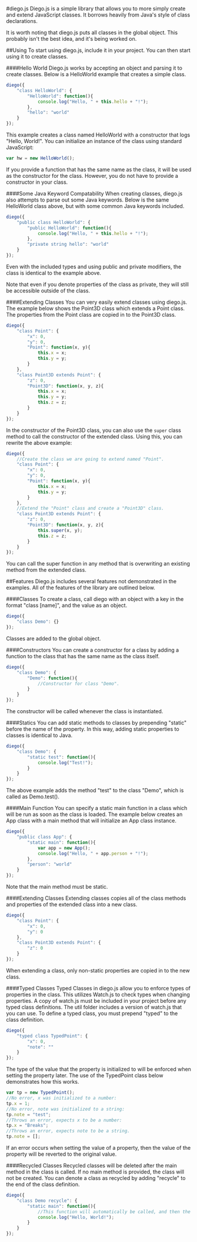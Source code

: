 #diego.js
Diego.js is a simple library that allows you to more simply create and extend JavaScript classes. It borrows heavily from Java's style of class declarations.

It is worth noting that diego.js puts all classes in the global object. This probably isn't the best idea, and it's being worked on.

##Using
To start using diego.js, include it in your project. You can then start using it to create classes.

####Hello World
Diego.js works by accepting an object and parsing it to create classes. Below is a HelloWorld example that creates a simple class.
	
```javascript
diego({
	"class HelloWorld": {
		"HelloWorld": function(){
			console.log("Hello, " + this.hello + "!");
		},
		"hello": "world"
	}
});
```
	
This example creates a class named HelloWorld with a constructor that logs "Hello, World!". You can initialize an instance of the class using standard JavaScript:

```javascript
var hw = new HelloWorld();
```

If you provide a function that has the same name as the class, it will be used as the constructor for the class. However, you do not have to provide a constructor in your class.

####Some Java Keyword Compatability
When creating classes, diego.js also attempts to parse out some Java keywords. Below is the same HelloWorld class above, but with some common Java keywords included.

```javascript
diego({
	"public class HelloWorld": {
		"public HelloWorld": function(){
			console.log("Hello, " + this.hello + "!");
		},
		"private string hello": "world"
	}
});
```
	
Even with the included types and using public and private modifiers, the class is identical to the example above.
	
Note that even if you denote properties of the class as private, they will still be accessible outside of the class.

####Extending Classes
You can very easily extend classes using diego.js. The example below shows the Point3D class which extends a Point class. The properties from the Point class are copied in to the Point3D class.

```javascript
diego({
	"class Point": {
		"x": 0,
		"y": 0,
		"Point": function(x, y){
			this.x = x;
			this.y = y;
		}
	},
	"class Point3D extends Point": {
		"z": 0,
		"Point3D": function(x, y, z){
			this.x = x;
			this.y = y;
			this.z = z;
		}
	}	
});
```
	
In the constructor of the Point3D class, you can also use the `super` class method to call the constructor of the extended class. Using this, you can rewrite the above example:

```javascript
diego({
	//Create the class we are going to extend named "Point".
	"class Point": {
		"x": 0,
		"y": 0,
		"Point": function(x, y){
			this.x = x;
			this.y = y;
		}
	},
	//Extend the "Point" class and create a "Point3D" class.
	"class Point3D extends Point": {
		"z": 0,
		"Point3D": function(x, y, z){
			this.super(x, y);
			this.z = z;
		}
	}
});
```
	
You can call the super function in any method that is overwriting an existing method from the extended class.

##Features
Diego.js includes several features not demonstrated in the examples. All of the features of the library are outlined below.

####Classes
To create a class, call diego with an object with a key in the format "class [name]", and the value as an object.
	
```javascript
diego({
	"class Demo": {}
});
```
	
Classes are added to the global object.

####Constructors
You can create a constructor for a class by adding a function to the class that has the same name as the class itself.

```javascript
diego({
	"class Demo": {
		"Demo": function(){
			//Constructor for class "Demo".
		}
	}
});
```

The constructor will be called whenever the class is instantiated.

####Statics
You can add static methods to classes by prepending "static" before the name of the property. In this way, adding static properties to classes is identical to Java.

```javascript
diego({
	"class Demo": {
		"static test": function(){
			console.log("Test!");
		}
	}
});
```
	
The above example adds the method "test" to the class "Demo", which is called as Demo.test().

####Main Function
You can specify a static main function in a class which will be run as soon as the class is loaded. The example below creates an App class with a main method that will initialize an App class instance.

```javascript
diego({
	"public class App": {
		"static main": function(){
			var app = new App();
			console.log("Hello, " + app.person + "!");
		},
		"person": "world"
	}
});
```
	
Note that the main method must be static.

####Extending Classes
Extending classes copies all of the class methods and properties of the extended class into a new class.

```javascript
diego({
	"class Point": {
		"x": 0,
		"y": 0
	},
	"class Point3D extends Point": {
		"z": 0
	}	
});
```
	
When extending a class, only non-static properties are copied in to the new class.

####Typed Classes
Typed Classes in diego.js allow you to enforce types of properties in the class. This utilizes Watch.js to check types when changing properties. A copy of watch.js must be included in your project before any typed class definitions. The util folder includes a version of watch.js that you can use. To define a typed class, you must prepend "typed" to the class definition.

```javascript
diego({
	"typed class TypedPoint": {
		"x": 0,
		"note": ""
	}
});
```
	
The type of the value that the property is initialized to will be enforced when setting the property later. The use of the TypedPoint class below demonstrates how this works.

```javascript
var tp = new TypedPoint();
//No error, x was initialized to a number:
tp.x = 1;
//No error, note was initialized to a string:
tp.note = "test";
//Throws an error, expects x to be a number:
tp.x = "Breaks";
//Throws an error, expects note to be a string.
tp.note = [];
```
	
If an error occurs when setting the value of a property, then the value of the property will be reverted to the original value.

####Recycled Classes
Recycled classes will be deleted after the main method in the class is called. If no main method is provided, the class will not be created. You can denote a class as recycled by adding "recycle" to the end of the class definition.

```javascript
diego({
	"class Demo recycle": {
		"static main": function(){
			//This function will automatically be called, and then the class will be deleted.
			console.log("Hello, World!");
		}
	}
});
```
